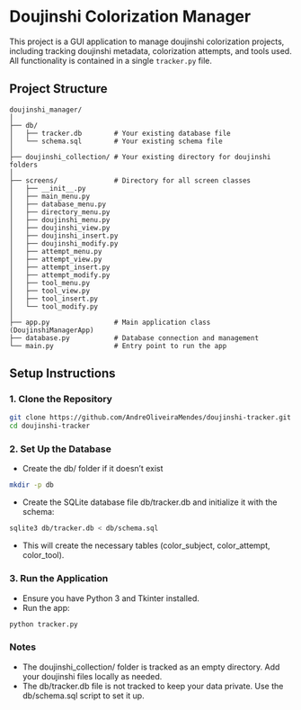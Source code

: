 # Doujinshi Colorization Manager

This project is a GUI application to manage doujinshi colorization projects, including tracking doujinshi metadata, colorization attempts, and tools used. All functionality is contained in a single `tracker.py` file.

## Project Structure
```
doujinshi_manager/
│
├── db/
│   ├── tracker.db        # Your existing database file
│   └── schema.sql        # Your existing schema file
│
├── doujinshi_collection/ # Your existing directory for doujinshi folders
│
├── screens/              # Directory for all screen classes
│   ├── __init__.py
│   ├── main_menu.py
│   ├── database_menu.py
│   ├── directory_menu.py
│   ├── doujinshi_menu.py
│   ├── doujinshi_view.py
│   ├── doujinshi_insert.py
│   ├── doujinshi_modify.py
│   ├── attempt_menu.py
│   ├── attempt_view.py
│   ├── attempt_insert.py
│   ├── attempt_modify.py
│   ├── tool_menu.py
│   ├── tool_view.py
│   ├── tool_insert.py
│   └── tool_modify.py
│
├── app.py                # Main application class (DoujinshiManagerApp)
├── database.py           # Database connection and management
└── main.py               # Entry point to run the app
```
## Setup Instructions

### 1. Clone the Repository
```bash
git clone https://github.com/AndreOliveiraMendes/doujinshi-tracker.git
cd doujinshi-tracker
```
### 2. Set Up the Database
- Create the db/ folder if it doesn’t exist
```bash
mkdir -p db
```
- Create the SQLite database file db/tracker.db and initialize it with the schema:
```bash
sqlite3 db/tracker.db < db/schema.sql
```
- This will create the necessary tables (color_subject, color_attempt, color_tool).
### 3. Run the Application
- Ensure you have Python 3 and Tkinter installed.
- Run the app:
```bash
python tracker.py
```
### Notes
- The doujinshi_collection/ folder is tracked as an empty directory. Add your doujinshi files locally as needed.
- The db/tracker.db file is not tracked to keep your data private. Use the db/schema.sql script to set it up.